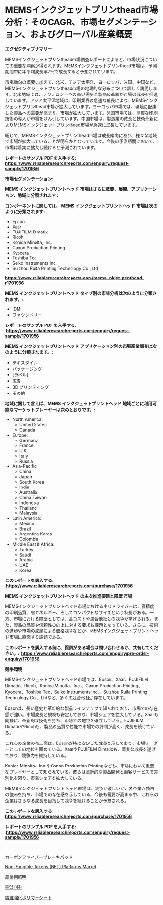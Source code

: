 <p><h1>MEMSインクジェットプリンthead市場分析：そのCAGR、市場セグメンテーション、およびグローバル産業概要</h1></p><p><strong>エグゼクティブサマリー</strong></p>
<p><p>MEMSインクジェットプリンthead市場調査レポートによると、市場状況についての重要な洞察が得られます。MEMSインクジェットプリンthead市場は、予測期間中に年平均成長率7％で成長すると予想されています。</p><p>市場動向の概要に加えて、北米、アジア太平洋、ヨーロッパ、米国、中国など、MEMSインクジェットプリンthead市場の地理的な分布について詳しく説明します。北米地域では、テクノロジーへの高い需要と製品の革新が市場の成長を推進しています。アジア太平洋地域は、印刷業界の急速な成長により、MEMSインクジェットプリンthead市場が拡大しています。ヨーロッパ市場では、環境に配慮した製品への需要が高まり、市場が拡大しています。米国市場では、高度な印刷技術の導入が市場をけん引しています。中国市場は、製造業の成長と技術革新によりMEMSインクジェットプリンthead市場が急速に成長しています。</p><p>総じて、MEMSインクジェットプリンthead市場は成長傾向にあり、様々な地域で市場が拡大していることが明らかとなっています。今後の予測期間において、市場は着実に拡大し続けると予測されています。</p></p>
<p><strong>レポートのサンプル PDF を入手する: <a href="https://www.reliableresearchreports.com/enquiry/request-sample/1701956">https://www.reliableresearchreports.com/enquiry/request-sample/1701956</a></strong></p>
<p><strong>市場セグメンテーション:</strong></p>
<p><strong> MEMS インクジェットプリントヘッド 市場はさらに概要、展開、アプリケーション、地域に分類されます :</strong></p>
<p><strong>コンポーネントに関しては、 MEMS インクジェットプリントヘッド 市場は次のように分類されます: &nbsp;</strong></p>
<p><ul><li>Epson</li><li>Xaar</li><li>FUJIFILM Dimatix</li><li>Ricoh</li><li>Konica Minolta, Inc.</li><li>Canon Production Printing</li><li>Kyocera</li><li>Toshiba Tec</li><li>Seiko Instruments Inc.</li><li>Suizhou Ruifa Printing Technology Co., Ltd</li></ul></p>
<p><strong><a href="https://www.reliableresearchreports.com/mems-inkjet-printhead-r1701956">https://www.reliableresearchreports.com/mems-inkjet-printhead-r1701956</a></strong></p>
<p><strong> MEMS インクジェットプリントヘッド タイプ別の市場分析は次のように分類されます。:</strong></p>
<p><ul><li>IDM</li><li>ファウンドリー</li></ul></p>
<p><strong>レポートのサンプル PDF を入手する: &nbsp;<a href="https://www.reliableresearchreports.com/enquiry/request-sample/1701956">https://www.reliableresearchreports.com/enquiry/request-sample/1701956</a></strong></p>
<p><strong> MEMS インクジェットプリントヘッド アプリケーション別の市場産業調査は次のように分類されます。:</strong></p>
<p><ul><li>テキスタイル</li><li>パッケージング</li><li>[ラベル]</li><li>広告</li><li>3D プリンティング</li><li>その他</li></ul></p>
<p><strong>地域に関して言えば、MEMS インクジェットプリントヘッド 地域ごとに利用可能なマーケットプレーヤーは次のとおりです。:</strong></p>
<p><ul>
    <li>
        North America:
        <ul>
            <li>United States</li>
            <li>Canada</li>
        </ul>
    </li>
    <li>
        Europe:
        <ul>
            <li>Germany</li>
            <li>France</li>
            <li>U.K.</li>
            <li>Italy</li>
            <li>Russia</li>
        </ul>
    </li>
    <li>
        Asia-Pacific:
        <ul>
            <li>China</li>
            <li>Japan</li>
            <li>South Korea</li>
            <li>India</li>
            <li>Australia</li>
            <li>China Taiwan</li>
            <li>Indonesia</li>
            <li>Thailand</li>
            <li>Malaysia</li>
        </ul>
    </li>
    <li>
        Latin America:
        <ul>
            <li>Mexico</li>
            <li>Brazil</li>
            <li>Argentina Korea</li>
            <li>Colombia</li>
        </ul>
    </li>
    <li>
        Middle East & Africa:
        <ul>
            <li>Turkey</li>
            <li>Saudi</li>
            <li>Arabia</li>
            <li>UAE</li>
            <li>Korea</li>
        </ul>
    </li>
    </ul></p>
<p><strong>このレポートを購入する: &nbsp;<a href="https://www.reliableresearchreports.com/purchase/1701956">https://www.reliableresearchreports.com/purchase/1701956</a></strong></p>
<p><strong>MEMS インクジェットプリントヘッド の主な推進要因と障壁 市場</strong></p>
<p><p>MEMSインクジェットプリントヘッド市場における主なドライバーは、高精度の印刷品質、省エネルギー、そしてコンパクトなサイズという特長がある。一方、市場における障壁としては、高コストや競合他社との競争が挙げられる。また、製品の品質や信頼性の向上に対する要求も課題となっている。さらに、技術の進歩や市場の成熟による価格競争などが、MEMSインクジェットプリントヘッド市場に直面する課題である。</p></p>
<p><strong>このレポートを購入する前に、質問がある場合は問い合わせるか、共有してください。:&nbsp; <a href="https://www.reliableresearchreports.com/enquiry/pre-order-enquiry/1701956">https://www.reliableresearchreports.com/enquiry/pre-order-enquiry/1701956</a></strong></p>
<p><strong>競争環境</strong></p>
<p><p>MEMSインクジェットプリントヘッド市場では、Epson、Xaar、FUJIFILM Dimatix、Ricoh、Konica Minolta、Inc.、Canon Production Printing、Kyocera、Toshiba Tec、Seiko Instruments Inc.、Suizhou Ruifa Printing Technology Co.、Ltdなど、多くの競合他社が存在しています。 </p><p>Epsonは、長い歴史と革新的な製品ラインナップで知られており、市場での存在感が強い。市場成長と規模も安定しており、市場シェアを拡大している。Xaarも同様に、革新的な技術を持ち、市場での地位を確立している。FUJIFILM DimatixやRicohも、製品の品質や性能で市場での評判が高く、成長を続けている。</p><p>これらの企業の売上高は、Epsonが特に安定した成長を示しており、市場リーダーとしての地位を固めている。XaarやFUJIFILM Dimatixも、着実な成長を遂げており、競争力を維持している。</p><p>Konica Minolta、Inc.やCanon Production Printingなども、市場において重要なプレイヤーとして知られている。彼らは革新的な製品開発と顧客サービスで差別化を図り、市場シェアを拡大している。</p><p>MEMSインクジェットプリントヘッド市場は、競争が激しいが、各企業が独自の強みを持ち、市場での存在感を示している。今後も需要が高まる中、これらの企業はさらなる成長を目指して競争を続けることが予想される。</p></p>
<p><strong>このレポートを購入する: &nbsp; <a href="https://www.reliableresearchreports.com/purchase/1701956">https://www.reliableresearchreports.com/purchase/1701956</a></strong></p>
<p><strong>レポートのサンプル PDF を入手する: &nbsp;<a href="https://www.reliableresearchreports.com/enquiry/request-sample/1701956">https://www.reliableresearchreports.com/enquiry/request-sample/1701956</a></strong><strong></strong></p>
<p>&nbsp;</p>
<p><p><a href="https://medium.com/@camron674/2024%E5%B9%B4%E3%81%8B%E3%82%892031%E5%B9%B4%E3%81%BE%E3%81%A7%E3%81%AE%E6%9C%9F%E9%96%93%E3%81%AB%E4%BA%88%E6%B8%AC%E3%81%95%E3%82%8C%E3%82%8B%E7%82%AD%E7%B4%A0%E7%B9%8A%E7%B6%AD%E3%83%96%E3%83%AC%E3%83%BC%E3%82%AD%E3%83%91%E3%83%83%E3%83%89%E5%B8%82%E5%A0%B4%E3%81%AE%E5%88%86%E6%9E%90%E3%81%A8%E5%B8%82%E5%A0%B4%E8%A6%8F%E6%A8%A1-4a4f41ac4b42">カーボンファイバーブレーキパッド</a></p><p><a href="https://github.com/Krish2023na/Market-Research-Report-List-3/blob/main/non-fungible-tokens-nft-platforms-market.md">Non-Fungible Tokens (NFT) Platforms Market</a></p><p><a href="https://github.com/LeanneBruen2023/Market-Research-Report-List-1/blob/main/714979220494.md">農業用照明</a></p><p><a href="https://medium.com/@percyhagernes9778/%ED%9D%A1%EC%9E%85-%EB%A7%88%EC%B7%A8-%EC%8B%9C%EC%9E%A5-%EC%8B%9C%EC%9E%A5-%EC%A0%90%EC%9C%A0%EC%9C%A8-%EC%8B%9C%EC%9E%A5-%EB%8F%99%ED%96%A5-%EB%B0%8F-%EB%AF%B8%EB%9E%98-%EC%84%B1%EC%9E%A5-%ED%83%90%EC%83%89-18407b16c8fc">흡입 마취</a></p><p><a href="https://medium.com/@susanjprice2023/%E7%B9%8A%E7%B6%AD%E5%BC%B7%E5%8C%96%E3%83%9D%E3%83%AA%E3%83%9E%E3%83%BC%E3%82%B7%E3%83%BC%E3%83%88%E5%B8%82%E5%A0%B4%E5%B1%95%E6%9C%9B-%E6%A5%AD%E7%95%8C%E3%81%AE%E6%A6%82%E8%A6%81%E3%81%A8%E4%BA%88%E6%B8%AC-2024%E5%B9%B4%E3%81%8B%E3%82%892031%E5%B9%B4-fe0238378e33">繊維強化ポリマーシート</a></p></p>